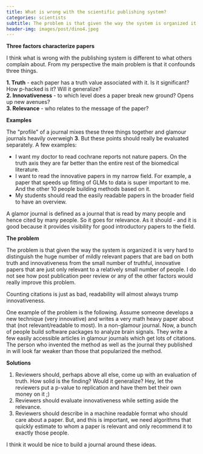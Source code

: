 ```yaml
---
title: What is wrong with the scientific publishing system?
categories: scientists
subtitle: The problem is that given the way the system is organized it is very hard to distinguish the huge number of mildly relevant papers that are bad on both truth and innovativeness from the small number of truthful, innovative papers that are just only relevant to a relatively small number of people. I do not see how post publication peer review or any of the other factors would really improve this problem.
header-img: images/post/dino4.jpeg
---
```


**Three factors characterize papers**

I think what is wrong with the publishing system is different to what others complain about.
From my perspective the main problem is that it confounds three things.

  **1. Truth** - each paper has a truth value associated with it. Is it significant? How p-hacked is it? Will it generalize?<br>
  **2. Innovativeness** - to which level does a paper break new ground? Opens up new avenues?<br>
  **3. Relevance** - who relates to the message of the paper?


**Examples**

The "profile" of a journal mixes these three things together and glamour journals heavily overweigh **3**. But these points should really be evaluated separately. A few examples:

  -  I want my doctor to read cochrane reports not nature papers. On the truth axis they are far better than the entire rest of the biomedical literature.
  - I want to read the innovative papers in my narrow field. For example, a paper that speeds up fitting of GLMs to data is super important to me. And the other 10 people building methods based on it.
  - My students should read the easily readable papers in the broader field to have an overview.

A glamor journal is defined as a journal that is read by many people and hence cited by many people. So it goes for relevance. As it should - and it is good because it provides visibility for good introductory papers to the field.

**The problem**

The problem is that given the way the system is organized it is very hard to distinguish the huge number of mildly relevant papers that are bad on both truth and innovativeness from the small number of truthful, innovative papers that are just only relevant to a relatively small number of people. I do not see how post publication peer review or any of the other factors would really improve this problem.

Counting citations is just as bad, readability will almost always trump innovativeness.

One example of the problem is the following. Assume someone develops a new technique (very innovative) and writes a very math heavy paper about that (not relevant/readable to most). In a non-glamour journal. Now, a bunch of people build software packages to analyze brain signals. They write a few easily accessible articles in glamour journals which get lots of citations. The person who invented the method as well as the journal they published in will look far weaker than those that popularized the method.

**Solutions**

  1. Reviewers should, perhaps above all else, come up with an evaluation of truth. How solid is the finding? Would it generalize? Hey, let the reviewers put a p-value to replication and have them bet their own money on it ;)
  2. Reviewers should evaluate innovativeness while setting aside the relevance.
  3. Reviewers should describe in a machine readable format who should care about a paper. But, and this is important, we need algorithms that quickly estimate to whom a paper is relevant and only recommend it to exactly those people.

I think it would be nice to build a journal around these ideas.

